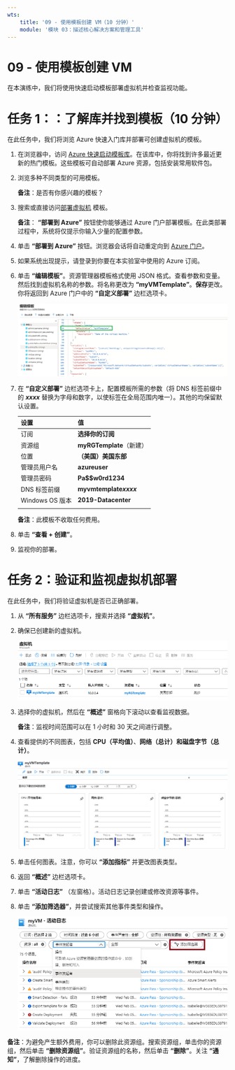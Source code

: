 ```yaml
---
wts:
    title: '09 - 使用模板创建 VM（10 分钟）'
    module: '模块 03：描述核心解决方案和管理工具'
---
```

# 09 - 使用模板创建 VM

在本演练中，我们将使用快速启动模板部署虚拟机并检查监视功能。

# 任务 1：：了解库并找到模板（10 分钟）

在此任务中，我们将浏览 Azure 快速入门库并部署可创建虚拟机的模板。 

1. 在浏览器中，访问 [Azure 快速启动模板库](https://azure.microsoft.com/resources/templates?azure-portal=true)。在该库中，你将找到许多最近更新的热门模板。这些模板可自动部署 Azure 资源，包括安装常用软件包。

2. 浏览多种不同类型的可用模板。 

    **备注**：是否有你感兴趣的模板？

3. 搜索或直接访问[部署虚拟机](https://azure.microsoft.com/resources/templates/101-vm-simple-windows?azure-portal=true) 模板。

    **备注**： **“部署到 Azure”** 按钮使你能够通过 Azure 门户部署模板。在此类部署过程中，系统将仅提示你输入少量的配置参数。 

4. 单击 **“部署到 Azure”** 按钮。浏览器会话将自动重定向到 [Azure 门户](http://portal.azure.com/)。

5. 如果系统出现提示，请登录到你要在本实验室中使用的 Azure 订阅。

6. 单击 **“编辑模板”**。资源管理器模板格式使用 JSON 格式。查看参数和变量。  然后找到虚拟机名称的参数。将名称更改为 **“myVMTemplate”**。**保存**更改。你将返回到 Azure 门户中的 **“自定义部署”** 边栏选项卡。

    ![突出显示 VM 名称更改的模板的屏幕截图。](../images/0901.png)

7. 在 **“自定义部署”** 边栏选项卡上，配置模板所需的参数（将 DNS 标签前缀中的 ***xxxx*** 替换为字母和数字，以使标签在全局范围内唯一）。其他的均保留默认设置。 

    | 设置| 值|
    |----|----|
    | 订阅 | **选择你的订阅**|
    | 资源组 | **myRGTemplate**（新建） |
    | 位置 | **（美国）美国东部** |
    | 管理员用户名 | **azureuser** |
    | 管理员密码 | **Pa$$w0rd1234** |
    | DNS 标签前缀 | **myvmtemplate*xxxx*** |
    | Windows OS 版本 | **2019-Datacenter** |
    | | |
    
    **备注**：此模板不收取任何费用。

9. 单击 **“查看 + 创建”**。

10. 监视你的部署。 

# 任务 2：验证和监视虚拟机部署

在此任务中，我们将验证虚拟机是否已正确部署。 

1. 从 **“所有服务”** 边栏选项卡，搜索并选择 **“虚拟机”**。

2. 确保已创建新的虚拟机。 

    ![“虚拟机”页面的屏幕截图。显示并正在运行新 VM。](../images/0902.png)

3. 选择你的虚拟机，然后在 **“概述”** 窗格向下滚动以查看监视数据。

    **备注**：监视时间范围可以在 1 小时和 30 天之间进行调整。

4. 查看提供的不同图表，包括 **CPU（平均值）**、**网络（总计）**和**磁盘字节（总计）**。 

    ![虚拟机监视图表的屏幕截图。](../images/0903.png)

5. 单击任何图表。注意，你可以 **“添加指标”** 并更改图表类型。

6. 返回 **“概述”** 边栏选项卡。

7. 单击 **“活动日志”** （左窗格）。活动日志记录创建或修改资源等事件。 

8. 单击 **“添加筛选器”**，并尝试搜索其他事件类型和操作。 

    ![已选中事件类型的“添加筛选器”页面的屏幕截图。](../images/0904.png)

**备注**：为避免产生额外费用，你可以删除此资源组。搜索资源组，单击你的资源组，然后单击 **“删除资源组”**。验证资源组的名称，然后单击 **“删除”**。关注 **“通知”**，了解删除操作的进度。
